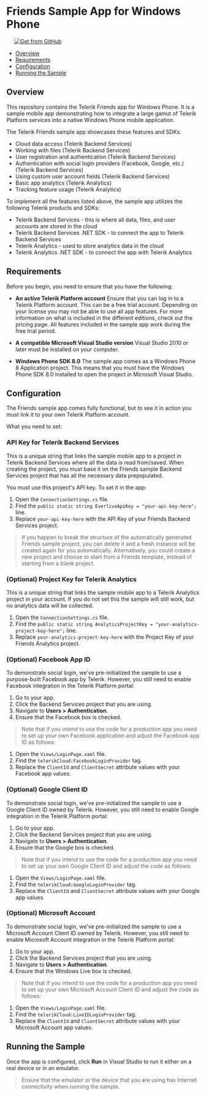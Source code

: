 
# Friends Sample App for Windows Phone

<a href="https://github.com/telerik/platform-friends-windowsphone" target="_blank"><img style="padding-left:20px" src="http://docs.telerik.com/platform/appbuilder/sample-apps/images/get-github.png" alt="Get from GitHub" title="Get from GitHub"></a>

* [Overview](#overview)
* [Requirements](#requirements)
* [Configuration](#configuration)
* [Running the Sample](#running-the-sample)

## Overview

This repository contains the Telerik Friends app for Windows Phone. It is a sample mobile app demonstrating how to integrate a large gamut of Telerik Platform services into a native Windows Phone mobile application.

The Telerik Friends sample app showcases these features and SDKs:

- Cloud data access (Telerik Backend Services)
- Working with files (Telerik Backend Services)
- User registration and authentication (Telerik Backend Services)
- Authentication with social login providers (Facebook, Google, etc.) (Telerik Backend Services)
- Using custom user account fields (Telerik Backend Services)
- Basic app analytics (Telerik Analytics)
- Tracking feature usage (Telerik Analytics)

To implement all the features listed above, the sample app utilizes the following Telerik products and SDKs:

- Telerik Backend Services - this is where all data, files, and user accounts are stored in the cloud
- Telerik Backend Services .NET SDK - to connect the app to Telerik Backend Services
- Telerik Analytics - used to store analytics data in the cloud
- Telerik Analytics .NET SDK - to connect the app with Telerik Analytics


## Requirements

Before you begin, you need to ensure that you have the following:

- **An active Telerik Platform account**
Ensure that you can log in to a Telerik Platform account. This can be a free trial account. Depending on your license you may not be able to use all app features. For more information on what is included in the different editions, check out the pricing page. All features included in the sample app work during the free trial period.

- **A compatible Microsoft Visual Studio version**
Visual Studio 2010 or later must be installed on your computer.

- **Windows Phone SDK 8.0**
The sample app comes as a Windows Phone 8 Application project. This means that you must have the Windows Phone SDK 8.0 installed to open the project in Microsoft Visual Studio.

## Configuration

The Friends sample app comes fully functional, but to see it in action you must link it to your own Telerik Platform account.

What you need to set:

### API Key for Telerik Backend Services

This is a unique string that links the sample mobile app to a project in Telerik Backend Services where all the data is read from/saved. When creating the project, you must base it on the Friends sample Backend Services project that has all the necessary data prepopulated.

You must use this project's API key. To set it in the app:

1. Open the `ConnectionSettings.cs` file.
2. Find the `public static string EverliveApiKey = "your-api-key-here";` line. 
3. Replace `your-api-key-here` with the API Key of your Friends Backend Services project.

> If you happen to break the structure of the automatically generated Friends sample project, you can delete it and a fresh instance will be created again for you automatically. Alternatively, you could create a new project and choose to start from a Friends template, instead of starting from a blank project.

### (Optional) Project Key for Telerik Analytics

This is a unique string that links the sample mobile app to a Telerik Analytics project in your account. If you do not set this the sample will still work, but no analytics data will be collected.
	
1. Open the `ConnectionSettings.cs` file.
2. Find the `public static string AnalyticsProjectKey = "your-analytics-project-key-here";` line.
3. Replace `your-analytics-project-key-here` with the Project Key of your Friends Analytics project.

### (Optional) Facebook App ID
To demonstrate social login, we've pre-initialized the sample to use a purpose-built Facebook app by Telerik. However, you still need to enable Facebook integration in the Telerik Platform portal:

1. Go to your app.
2. Click the Backend Services project that you are using.
3. Navigate to **Users > Authentication**.
4. Ensure that the Facebook box is checked.

> Note that if you intend to use the code for a production app you need to set up your own Facebook application and adjust the Facebook app ID as follows:
	
1. Open the `Views/LoginPage.xaml` file.
2. Find the `telerikCloud:FacebookLoginProvider` tag.
3. Replace the `ClientId` and `ClientSecret` attribute values with your Facebook app values.

### (Optional) Google Client ID

To demonstrate social login, we've pre-initialized the sample to use a Google Client ID owned by Telerik. However, you still need to enable Google integration in the Telerik Platform portal:

1. Go to your app.
2. Click the Backend Services project that you are using.
3. Navigate to **Users > Authentication**.
4. Ensure that the Google box is checked.

> Note that if you intend to use the code for a production app you need to set up your own Google Client ID and adjust the code as follows:

1. Open the `Views/LoginPage.xaml` file.
2. Find the `telerikCloud:GoogleLoginProvider` tag.
3. Replace the `ClientId` and `ClientSecret` attribute values with your Google app values.

### (Optional) Microsoft Account

To demonstrate social login, we've pre-initialized the sample to use a  Microsoft Account Client ID owned by Telerik. However, you still need to enable Microsoft Account integration in the Telerik Platform portal:

1. Go to your app.
2. Click the Backend Services project that you are using.
3. Navigate to **Users > Authentication**.
4. Ensure that the Windows Live box is checked.

> Note that if you intend to use the code for a production app you need to set up your own Microsoft Account Client ID and adjust the code as follows:

1. Open the `Views/LoginPage.xaml` file.
2. Find the `telerikCloud:LiveIDLoginProvider` tag.
3. Replace the `ClientId` and `ClientSecret` attribute values with your Microsoft Account app values.

## Running the Sample

Once the app is configured, click **Run** in Visual Studio to run it either on a real device or in an emulator.

> Ensure that the emulator or the device that you are using has Internet connectivity when running the sample.

